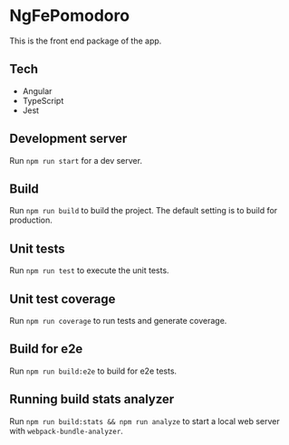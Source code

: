 # NgFePomodoro

This is the front end package of the app.

## Tech

-   Angular
-   TypeScript
-   Jest

## Development server

Run `npm run start` for a dev server.

## Build

Run `npm run build` to build the project. The default setting is to build for production.

## Unit tests

Run `npm run test` to execute the unit tests.

## Unit test coverage

Run `npm run coverage` to run tests and generate coverage.

## Build for e2e

Run `npm run build:e2e` to build for e2e tests.

## Running build stats analyzer

Run `npm run build:stats && npm run analyze` to start a local web server with `webpack-bundle-analyzer`.
